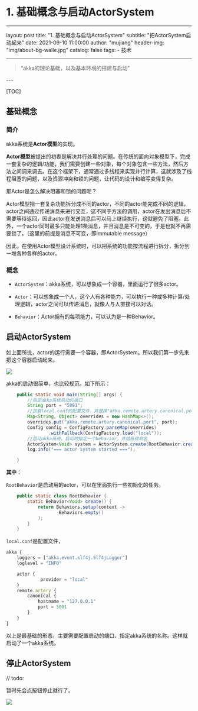 # 1. 基础概念与启动ActorSystem

---
layout:     post
title:      "1. 基础概念与启动ActorSystem"
subtitle:   "把ActorSystem启动起来"
date:       2021-09-10 11:00:00
author:     "mujiang"
header-img: "img/about-bg-walle.jpg"
catalog: false
tags:
     - 技术
   
---

> “akka的理论基础，以及基本环境的搭建与启动”

<p id = "build"></p>
---

[TOC]


## 基础概念

### 简介

akka系统是**Actor模型**的实现。

**Actor模型**被提出的初衷是解决并行处理的问题。在传统的面向对象模型下，完成一套复杂的逻辑/功能，我们需要创建一些对象，每个对象包含一些方法，然后方法之间调来调去。在这个框架下，通常通过多线程来实现并行计算，这就涉及了线程阻塞的问题，以及资源冲突和锁的问题，让代码的设计和编写变得复杂。

那Actor是怎么解决阻塞和锁的问题呢？

Actor模型把一套复杂功能拆分成不同的actor，不同的actor能完成不同的逻辑，actor之间通过传递消息来进行交互，这不同于方法的调用，actor在发出消息后不需要等待返回，因此actor在发送消息后可以马上继续执行，这就避免了阻塞。此外，一个actor同时最多只能处理1条消息，并且消息是不可变的，于是也就不再需要锁了。（这里的前提是消息不可变，即immutable message）

因此，在使用Actor模型设计系统时，可以把系统的功能按流程进行拆分，拆分到一堆各种各样的actor。


### 概念

* `ActorSystem`：akka系统，可以想象成一个容器，里面运行了很多actor。

* `Actor`：可以想象成一个人，这个人有各种能力，可以执行一种或多种计算/处理逻辑，actor之间可以传递消息，就像人与人直接可以对话。

* `Behavior`：Actor拥有的每项能力，可以认为是一种Behavior。


## 启动ActorSystem

如上面所说，actor的运行需要一个容器，即ActorSystem。所以我们第一步先来把这个容器启动起来。

![](https://i.loli.net/2021/09/10/HMqZkjWpde5h4Ng.jpg)


akka的启动很简单，也比较规范。如下所示：


```java
    public static void main(String[] args) {
        //指定akka系统启动的端口
        String port = "5001";
        //加载local.conf的配置文件，并替换"akka.remote.artery.canonical.port"这个参数
        Map<String, Object> overrides = new HashMap<>();
        overrides.put("akka.remote.artery.canonical.port", port);
        Config config = ConfigFactory.parseMap(overrides)
                .withFallback(ConfigFactory.load("local"));
        //启动akka系统，启动时指定一个behavior，并给系统命名
        ActorSystem<Void> system = ActorSystem.create(RootBehavior.create(), "local-example", config);
        log.info("=== actor system started ===");

    }
```

**其中**：

`RootBehavior`是启动用的actor，可以在里面执行一些初始化的任务。

```java
    public static class RootBehavior {
        static Behavior<Void> create() {
            return Behaviors.setup(context ->
                    Behaviors.empty()
            );
        }
    }
``` 

`local.conf`是配置文件，


```js
akka {
    loggers = ["akka.event.slf4j.Slf4jLogger"]
    loglevel = "INFO"

    actor {
             provider = "local"
    }
    remote.artery {
        canonical {
            hostname = "127.0.0.1"
            port = 5001
        }
    }
}
```


以上是最基础的形态，主要需要配置启动的端口、指定akka系统的名称。这样就启动了一个akka系统。


## 停止ActorSystem

// todo: 

暂时先会点按钮停止就行了。

![](https://i.loli.net/2021/09/10/3sIKECGVoOv4FuS.jpg)